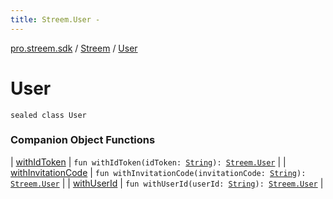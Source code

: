 ```yaml
---
title: Streem.User - 
---
```


[pro.streem.sdk](../../index.html) / [Streem](../index.html) / [User](./index.html)

# User

`sealed class User`

### Companion Object Functions

| [withIdToken](with-id-token.html) | `fun withIdToken(idToken: `[`String`](https://kotlinlang.org/api/latest/jvm/stdlib/kotlin/-string/index.html)`): `[`Streem.User`](./index.html) |
| [withInvitationCode](with-invitation-code.html) | `fun withInvitationCode(invitationCode: `[`String`](https://kotlinlang.org/api/latest/jvm/stdlib/kotlin/-string/index.html)`): `[`Streem.User`](./index.html) |
| [withUserId](with-user-id.html) | `fun withUserId(userId: `[`String`](https://kotlinlang.org/api/latest/jvm/stdlib/kotlin/-string/index.html)`): `[`Streem.User`](./index.html) |

